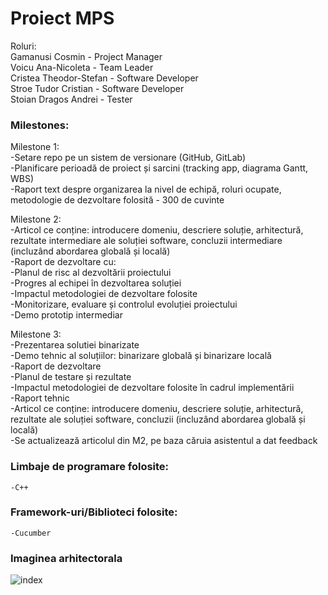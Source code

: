 # Proiect MPS

Roluri: <br/>
Gamanusi Cosmin - Project Manager <br/>
Voicu Ana-Nicoleta - Team Leader <br/>
Cristea Theodor-Stefan - Software Developer <br/>
Stroe Tudor Cristian - Software Developer <br/>
Stoian Dragos Andrei - Tester <br/>

### Milestones: <br/>
Milestone 1: <br/>
-Setare repo pe un sistem de versionare (GitHub, GitLab) <br/>
-Planificare perioadă de proiect și sarcini (tracking app, diagrama Gantt, WBS) <br/>
-Raport text despre organizarea la nivel de echipă, roluri ocupate, metodologie de dezvoltare folosită - 300 de cuvinte <br/>

Milestone 2: <br/>
-Articol ce conține: introducere domeniu, descriere soluție, arhitectură, rezultate intermediare ale soluției software, concluzii intermediare (incluzând abordarea globală și locală) <br/>
-Raport de dezvoltare cu: <br/>
    -Planul de risc al dezvoltării proiectului <br/>
    -Progres al echipei în dezvoltarea soluției <br/>
    -Impactul metodologiei de dezvoltare folosite <br/>
    -Monitorizare, evaluare și controlul evoluției proiectului <br/>
-Demo prototip intermediar <br/>

Milestone 3: <br/>
-Prezentarea solutiei binarizate <br/>
-Demo tehnic al soluțiilor: binarizare globală și binarizare locală <br/>
-Raport de dezvoltare <br/>
    -Planul de testare și rezultate <br/>
    -Impactul metodologiei de dezvoltare folosite în cadrul implementării <br/>
-Raport tehnic <br/>
    -Articol ce conține: introducere domeniu, descriere soluție, arhitectură, rezultate ale soluției software, concluzii (incluzând abordarea globală și locală) <br/>
    -Se actualizează articolul din M2, pe baza căruia asistentul a dat feedback <br/>


### Limbaje de programare folosite:
    -C++
### Framework-uri/Biblioteci folosite:
    -Cucumber  
### Imaginea arhitectorala
![index](https://user-images.githubusercontent.com/29024852/200840523-0a1ac327-b140-4da0-9be9-8cb50709626f.jpeg)

